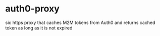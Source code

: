 # auth0-proxy
sic https proxy that caches M2M tokens from Auth0 and returns cached token as long as it is not expired
